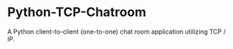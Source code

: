 # Python-TCP-Chatroom
A Python client-to-client (one-to-one) chat room application utilizing TCP / IP.

